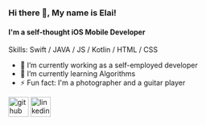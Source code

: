 ### Hi there 👋, My name is Elai!
#### I'm a self-thought iOS Mobile Developer

Skills: Swift / JAVA / JS / Kotlin / HTML / CSS

- 🔭 I’m currently working as a self-employed developer 
- 🌱 I’m currently learning Algorithms 
- ⚡ Fun fact: I'm a photographer and a guitar player 


[<img src='https://cdn.jsdelivr.net/npm/simple-icons@3.0.1/icons/github.svg' alt='github' height='40'>](https://github.com/elai950)  [<img src='https://cdn.jsdelivr.net/npm/simple-icons@3.0.1/icons/linkedin.svg' alt='linkedin' height='40'>](https://www.linkedin.com/in/elai-zuberman-8120a073/)  


